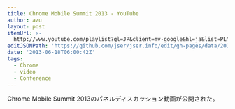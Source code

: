 ```yaml
---
title: Chrome Mobile Summit 2013 - YouTube
author: azu
layout: post
itemUrl: >-
  http://www.youtube.com/playlist?gl=JP&client=mv-google&hl=ja&list=PLNYkxOF6rcIBPVZ39YfuS4a9A4oOTRqrM&nomobile=1
editJSONPath: 'https://github.com/jser/jser.info/edit/gh-pages/data/2013/06/index.json'
date: '2013-06-18T06:00:42Z'
tags:
  - Chrome
  - video
  - Conference
---
```

Chrome Mobile Summit 2013のパネルディスカッション動画が公開された。


